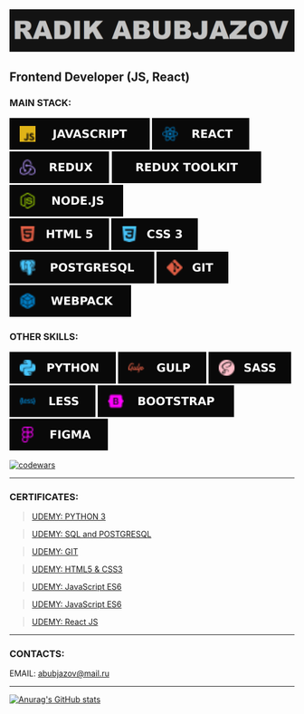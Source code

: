 <img src="icons/RADIK.png" alt="banner">

## Frontend Developer (JS, React)

### MAIN STACK:

<img src="icons/JavaScript.svg" alt="js"> <img src="icons/React.svg" alt="react"> <img src="icons/REDUX.svg" alt="redux"> <img src="icons/ReduxToolkit.svg" alt="ReduxToolkit"> <img src="icons/Node.svg" alt="node"><br/>
<img src="icons/HTML5.svg" alt="html"> <img src="icons/CSS3.svg" alt="css"> <img src="icons/Postgresql.svg" alt="postgresql"> <img src="icons/GIT.svg" alt="git"> <img src="icons/Webpack.svg" alt="webpack">

### OTHER SKILLS:

<img src="icons/Python.svg" alt="python"> <img src="icons/Gulp.svg" alt="gulp"> <img src="icons/SASS.svg" alt="sass"> <img src="icons/Less.svg" alt="less"> <img src="icons/BOOTSTRAP.svg" alt="bootstrap"> <img src="icons/Figma.svg" alt="figma">

<a href="https://www.codewars.com/users/Abubjazov"><img src="https://www.codewars.com/users/Abubjazov/badges/large" alt="codewars"></a>

---

### CERTIFICATES:

> [UDEMY: PYTHON 3](https://www.udemy.com/certificate/UC-5d544e83-3130-42df-9857-1eb0be7f2ded/)<br/>

> [UDEMY: SQL and POSTGRESQL](https://www.udemy.com/certificate/UC-3fe34770-dab3-4771-ad1d-cb7b75b31871/)<br/>

> [UDEMY: GIT](https://www.udemy.com/certificate/UC-aa5f9c4d-6dc1-484f-8371-c42fe82c1ace/)<br/>

> [UDEMY: HTML5 & CSS3](https://www.udemy.com/certificate/UC-38b56ec8-76d7-405f-bed0-a0cfb2029076/)<br/>

> [UDEMY: JavaScript ES6](https://www.udemy.com/certificate/UC-6aa811df-274c-46be-9fbb-78652ff50aa9/)<br/>

> [UDEMY: JavaScript ES6](https://www.udemy.com/certificate/UC-0612fb88-13f2-484c-92d5-007facf04595/)<br/>

> [UDEMY: React JS](https://www.udemy.com/certificate/UC-4e5d6ac3-d3f2-45af-9330-0c2415fccd7c/)<br/>

---

### CONTACTS:

EMAIL: abubjazov@mail.ru

---

[![Anurag's GitHub stats](https://github-readme-stats.vercel.app/api?username=abubjazov&show_icons=true&theme=dark)](https://github.com/anuraghazra/github-readme-stats)
